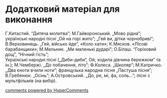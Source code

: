 <div id="hypercomments_widget" class="js-hypercomments-widget invisible"></div>

# Додатковий матеріал для виконання

Г.Китастий. “Дитяча молитва”; М.Гайворонський. „Мово рідна”; українські народні пісні „Ой на горі жито”;  „Гей ви, дітки чорнобриві”; В.Верховинець. „Гей, військо йде”, «Коло хати»; К.Мясков. «Лісові барабанщики»; М.Мельник. „Ми маленькі дударі”; О.Білаш. “Горіховий дощ”, “Нічний гість”; <br>
Українські народні пісні („Диби-диби”, Ой, ходила дівчина бережком” та ін.); М.Чембержі. „До побачення, літо”; Ф.Колеса. „Школяр”; М.Катричко. „Два єноти вчили ноти”; французька народна пісня „Пастуша пісня”; В.Гребенюк. „Осінь”; А.Островський. „До, ре, мі, фа, соль...”; пісні з мультфільмів (на вибір).


<div class="js-hypercomments-container">
    <a href="http://hypercomments.com" class="hc-link" title="comments widget">comments powered by HyperComments</a>
</div>